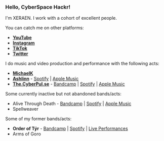 ### Hello, CyberSpace Hackr!

I'm XERAEN.  I work with a cohort of excellent people.

You can catch me on other platforms:

* [**YouTube**](https://youtube.com/channel/UCAM_Tt0PPKqIbwPHGBI8z2A)
* [**Instagram**](https://instagram.com/XERAEN)
* [**TikTok**](https://tiktok.com/@XERAEN)
* [**Twitter**](https://twitter.com/XERAEN)

I do music and video production and performance with the following acts:

* [**MichaelK**](https://linktr.ee/MikeKlodzinski)
* [**Ashlinn**](https://ashlinn.net) - [Spotify](https://open.spotify.com/artist/665lBu8eh2ZXdDsWhZOgvL?si=ilA1mNUfQHO226tEV3UspQ&dl_branch=1) | [Apple Music](https://music.apple.com/us/artist/ashlinn/1479484313)
* [**The.CyberPul.se**](https://pulse.to/youtube) - [Bandcamp](https://thecyberpulse.bandcamp.com/) | [Spotify](https://open.spotify.com/artist/7qxLKeM7MtIHo1iXtBtfXR?si=0531U0k3Rk-jkMwGVYrjlQ&dl_branch=1) | [Apple Music](https://music.apple.com/us/artist/the-cyberpul-se/1532176112)

Some currently inactive but not abandoned bands/acts:

  * Alive Through Death - [Bandcamp](https://alivethroughdeath.bandcamp.com/releases) | [Spotify](https://open.spotify.com/artist/54zZZ9hPXdXpF3UDi7NAm6?si=gjtgAQzSRbS4lkfFMYF-zw&dl_branch=1) | [Apple Music](https://music.apple.com/us/artist/alive-through-death/1534840852)
  * Spellweaver
  
Some of my former bands/acts:

* **Order of Týr** - [Bandcamp](https://orderoftyr.bandcamp.com/) | [Spotify](https://open.spotify.com/artist/6ewM3eW3X7B23fklUowps4?si=lRZltSqMTgWFFHI8_uKdKw&dl_branch=1) | [Live Performances](https://www.youtube.com/playlist?list=PLnBws134IvTSE_WgWopIlkeql8NfkXMHj)
* Arms of Goro

<!--
**xeraen/xeraen** is a ✨ _special_ ✨ repository because its `README.md` (this file) appears on your GitHub profile.

Here are some ideas to get you started:

- 🔭 I’m currently working on ...
- 🌱 I’m currently learning ...
- 👯 I’m looking to collaborate on ...
- 🤔 I’m looking for help with ...
- 💬 Ask me about ...
- 📫 How to reach me: ...
- ⚡ Fun fact: ...
-->
